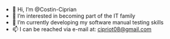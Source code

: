 - 👋 Hi, I’m @Costin-Ciprian
- 👀 I’m interested in becoming part of the IT family 
- 🌱 I’m currently developing my software manual testing skills
- 📫 I can be reached via e-mail at: cipriot08@gmail.com 

<!---
Costin-Ciprian/Costin-Ciprian is a ✨ special ✨ repository because its `README.md` (this file) appears on your GitHub profile.
You can click the Preview link to take a look at your changes.
--->
